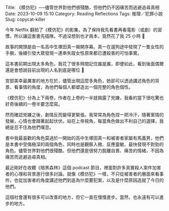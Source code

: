 Title: 《模仿犯》──儘管世界對他們很殘酷，但他們仍不因痛苦而逃避追尋真相
Date: 2023-10-09 15:10
Category: Reading Reflections
Tags: 推理／犯罪小說
Slug: copycat-killer

今年 Netflix 翻拍了《模仿犯》的影集，為了保持我先看書再看電影（或劇）的習慣，所以讓這套書先插隊。不過沒想到也才兩本，竟然花了我 25 小時 🤣

故事的開頭是由一名高中生塚田真一揭開序幕。真一在遛狗途中發現了一隻女性的手腕，後續引發大眾發現一連串失蹤女性原來都已遭殺害的可怕事實。

這本書前期出現太多角色，我花了很多時間記住誰是誰，即便如此，看到後面偶爾還是會想說目前出現的人名到底是哪位 🤪

宮部美幸最厲害的地方在於，儘管出現這麼多角色，她卻可以透過講述角色的背景、看事情的角度，為他們每個人都塑造出一個完整的角色個性。

《模仿犯》分為上下兩卷，作者在上卷的一半就揭露了兇嫌，我看的當下很吃驚也好奇後續的一卷半要怎麼寫。

然而確認兇嫌之後，劇情反而變得更緊張。我常常為角色捏一把冷汗，隨著案情的發展，心情也會跟著起起伏伏。站在上帝視角，每當角色做出不利自己的選擇，我總是忍不住為他們嘆息。

書中我最喜歡的角色莫過於一開始的高中生塚田真一和被害者家屬有馬義男，他們是本書中受傷極深的兩個角色，同時也是觀察入微、反應靈敏、最快發現不對勁的角色。儘管世界對他們很殘酷，但他們還是很努力脫離自責、痛苦的情緒，不因為痛苦而逃避追尋真相。

最近剛好在收聽《暗黑森林》這個 podcast 節目，裡面對許多真實殺人案件加害者的心理和背景進行很多討論。就像《模仿犯》一樣，不只從被害者的層面來看事件，也從加害者的角度講述他們到底為什麼要犯案，以及是什麼原因造就了今日的他們。

這個社會還有很多可以改善的地方，但它一直在慢慢進步。當然，也永遠有可以進步的地方。